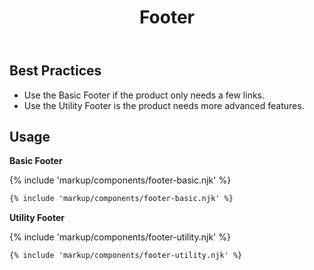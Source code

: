 ﻿---
title: Footer
summary: Footers contain links and other useful information at the bottom of a page.
tags: components, footers
layout: guide
eleventyNavigation:
  key: Footer
  parent: Components
  order: 170
  excerpt: Footers contain links and other useful information at the bottom of a page.
  img: /img/illustrations/illus-footers.svg
---

## Best Practices

- Use the Basic Footer if the product only needs a few links.
- Use the Utility Footer is the product needs more advanced features.

## Usage

**Basic Footer**

{% include 'markup/components/footer-basic.njk' %}

``` html
{% include 'markup/components/footer-basic.njk' %}
```

**Utility Footer**

{% include 'markup/components/footer-utility.njk' %}

``` html
{% include 'markup/components/footer-utility.njk' %}
```
